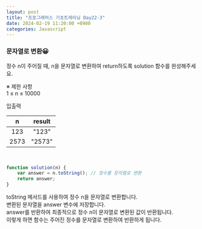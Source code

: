 ```yaml
---
layout: post
title: "프로그래머스 기초트레이닝 Day22-3"
date: 2024-02-19 11:20:00 +0900
categories: Javascript
---
```


### 문자열로 변환😀

정수 n이 주어질 때, n을 문자열로 변환하여 return하도록 solution 함수를 완성해주세요.<br>

※ 제한 사항<br>
1 ≤ n ≤ 10000<br>

입출력 <br>

|                n              |        result        |
| :------------------------------------: | :------------------: |
|123|	"123"|
|2573|	"2573"|

<br>

```javascript
function solution(n) {
    var answer = n.toString(); // 정수를 문자열로 변환
    return answer;
}

```

toString 메서드를 사용하여 정수 n을 문자열로 변환합니다.<br>
변환된 문자열을 answer 변수에 저장합니다.<br>
answer를 반환하여 최종적으로 정수 n이 문자열로 변환된 값이 반환됩니다.<br>
이렇게 하면 함수는 주어진 정수를 문자열로 변환하여 반환하게 됩니다.<br>

